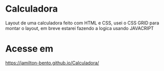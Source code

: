 # Calculadora
Layout de uma calculadora  feito com HTML e CSS, usei o CSS GRID para montar o layout, em breve estarei fazendo a logica usando JAVACRIPT
# Acesse em
https://jamilton-bento.github.io/Calculadora/
